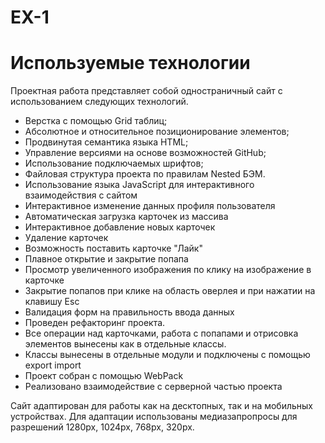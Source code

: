 # EX-1

# Используемые технологии

Проектная работа представляет собой одностраничный сайт с использованием следующих технологий.
  - Верстка с помощью Grid таблиц;
  - Абсолютное и относительное позиционирование элементов;
  - Продвинутая семантика языка HTML;
  - Управление версиями на основе возможностей GitHub;
  - Использование подключаемых шрифтов;
  - Файловая структура проекта по правилам Nested БЭМ.
  - Использование языка JavaScript для интерактивного взаимодействия с сайтом
  - Интерактивное изменение данных профиля пользователя
  - Автоматическая загрузка карточек из массива
  - Интерактивное добавление новых карточек
  - Удаление карточек
  - Возможность поставить карточке "Лайк"
  - Плавное открытие и закрытие попапа
  - Просмотр увеличенного изображения по клику на изображение в карточке
  - Закрытие попапов при клике на область оверлея и при нажатии на клавишу Esc
  - Валидация форм на правильность ввода данных
  - Проведен рефакторинг проекта.
  - Все операции над карточками, работа с попапами и отрисовка элементов вынесены как в отдельные классы.
  - Классы вынесены в отдельные модули и подключены с помощью export import
  - Проект собран с помощью WebPack
  - Реализовано взаимодействие с серверной частью проекта

Сайт адаптирован для работы как на десктопных, так и на мобильных устройствах. Для адаптации использованы медиазапропросы для разрешений 1280px, 1024px, 768px, 320px.




